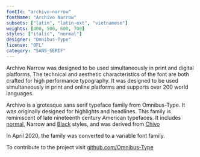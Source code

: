 ```yaml
---
fontId: "archivo-narrow"
fontName: "Archivo Narrow"
subsets: ["latin", "latin-ext", "vietnamese"]
weights: [400, 500, 600, 700]
styles: ["italic", "normal"]
designer: "Omnibus-Type"
license: "OFL"
category: "SANS_SERIF"
---
```


<p>
Archivo Narrow was designed to be used simultaneously in print and digital platforms. 
The technical and aesthetic characteristics of the font are both crafted for high performance typography.
It was designed to be used simultaneously in print and online platforms and supports over 200 world languages.
</p>
<p>
Archivo is a grotesque sans serif typeface family from Omnibus-Type. 
It was originally designed for highlights and headlines. 
This family is reminiscent of late nineteenth century American typefaces.
It includes <a href="https://fonts.google.com/specimen/Archivo">normal</a>, Narrow and <a href="https://fonts.google.com/specimen/Archivo+Black">Black</a> styles, and was derived from <a href="https://fonts.google.com/specimen/Chivo">Chivo</a>
</p>
<p>
In April 2020, the family was converted to a variable font family.
</p>
<p>
To contribute to the project visit <a href="https://github.com/Omnibus-Type">github.com/Omnibus-Type</a>
</p>
